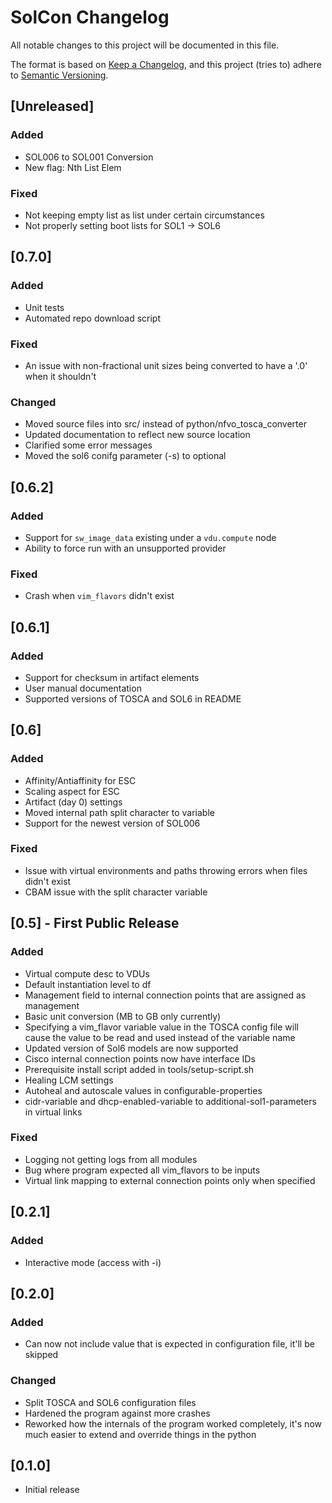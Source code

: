 # SolCon Changelog

All notable changes to this project will be documented in this file.

The format is based on [Keep a Changelog](https://keepachangelog.com/en/1.0.0/),
and this project (tries to) adhere to [Semantic Versioning](https://semver.org/spec/v2.0.0.html).

## [Unreleased]
### Added
- SOL006 to SOL001 Conversion
- New flag: Nth List Elem

### Fixed
- Not keeping empty list as list under certain circumstances
- Not properly setting boot lists for SOL1 -> SOL6

## [0.7.0]
### Added
- Unit tests
- Automated repo download script

### Fixed
- An issue with non-fractional unit sizes being converted to have a '.0' when it shouldn't

### Changed
- Moved source files into src/ instead of python/nfvo_tosca_converter
- Updated documentation to reflect new source location
- Clarified some error messages
- Moved the sol6 conifg parameter (-s) to optional

## [0.6.2]
### Added
- Support for `sw_image_data` existing under a `vdu.compute` node
- Ability to force run with an unsupported provider

### Fixed
- Crash when `vim_flavors` didn't exist

## [0.6.1]
### Added
- Support for checksum in artifact elements
- User manual documentation
- Supported versions of TOSCA and SOL6 in README

## [0.6]
### Added
- Affinity/Antiaffinity for ESC
- Scaling aspect for ESC
- Artifact (day 0) settings
- Moved internal path split character to variable
- Support for the newest version of SOL006

### Fixed
- Issue with virtual environments and paths throwing errors when files didn't exist
- CBAM issue with the split character variable

## [0.5] - First Public Release
### Added
- Virtual compute desc to VDUs
- Default instantiation level to df
- Management field to internal connection points that are assigned as management
- Basic unit conversion (MB to GB only currently)
- Specifying a vim_flavor variable value in the TOSCA config file will cause the value to be read and used instead of 
the variable name
- Updated version of Sol6 models are now supported
- Cisco internal connection points now have interface IDs
- Prerequisite install script added in tools/setup-script.sh
- Healing LCM settings
- Autoheal and autoscale values in configurable-properties
- cidr-variable and dhcp-enabled-variable to additional-sol1-parameters in virtual links

### Fixed
- Logging not getting logs from all modules
- Bug where program expected all vim_flavors to be inputs
- Virtual link mapping to external connection points only when specified

## [0.2.1]
### Added
- Interactive mode (access with -i)

## [0.2.0]
### Added
- Can now not include value that is expected in configuration file, it'll be skipped

### Changed
- Split TOSCA and SOL6 configuration files
- Hardened the program against more crashes
- Reworked how the internals of the program worked completely, it's now much easier to extend and 
override things in the python 

## [0.1.0]
- Initial release
